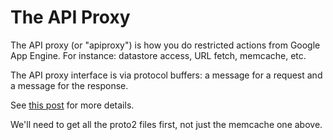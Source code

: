 # The API Proxy #

The API proxy (or "apiproxy") is how you do restricted actions from Google App Engine.  For instance:  datastore access, URL fetch, memcache, etc.

The API proxy interface is via protocol buffers:   a message for a request and a message for the response.

See [this post](http://groups.google.com/group/google-appengine/browse_frm/thread/56167e89878e471f/54c175eb57075501#54c175eb57075501) for more details.

We'll need to get all the proto2 files first, not just the memcache one above.